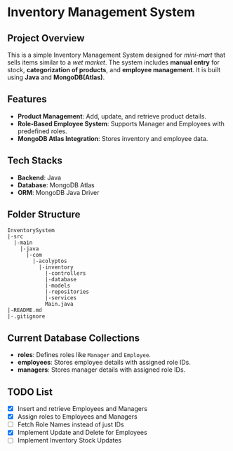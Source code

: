 # Inventory Management System

## Project Overview

This is a simple Inventory Management System designed for _mini-mart_ that sells items similar to a _wet market_. The system includes **manual entry** for stock, **categorization of products**, and **employee management**.
It is built using **Java** and **MongoDB(Atlas)**.

## Features

- **Product Management**: Add, update, and retrieve product details.
- **Role-Based Employee System**: Supports Manager and Employees with predefined roles.
- **MongoDB Atlas Integration**: Stores inventory and employee data.

## Tech Stacks

- **Backend**: Java
- **Database**: MongoDB Atlas
- **ORM**: MongoDB Java Driver

## Folder Structure

```
InventorySystem
|-src
  |-main
    |-java
      |-com
        |-acolyptos
          |-inventory
            |-controllers
            |-database
            |-models
            |-repositories
            |-services
            Main.java
|-README.md
|-.gitignore
```

## Current Database Collections

- **roles**: Defines roles like `Manager` and `Employee`.
- **employees**: Stores employee details with assigned role IDs.
- **managers**: Stores manager details with assigned role IDs.

## TODO List

- [x] Insert and retrieve Employees and Managers
- [x] Assign roles to Employees and Managers
- [ ] Fetch Role Names instead of just IDs
- [x] Implement Update and Delete for Employees
- [ ] Implement Inventory Stock Updates
